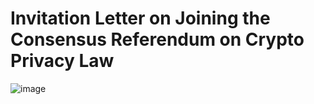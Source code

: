 
# Invitation Letter on Joining the Consensus Referendum on Crypto Privacy Law

![image](https://user-images.githubusercontent.com/103235074/211230113-7459f5c4-6eb2-4511-8026-951c557915fa.png)
